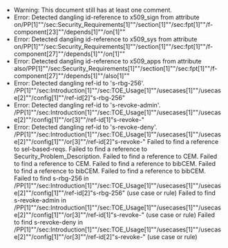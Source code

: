 * Warning: This document still has at least one comment.
* Error: Detected dangling id-reference to x509_sign from attribute
        on/PP[1]""/sec:Security_Requirements[1]""/section[1]""/sec:fpt[1]""/f-component[23]""/depends[1]""/on[1]""
* Error: Detected dangling id-reference to x509_sys from attribute
        on/PP[1]""/sec:Security_Requirements[1]""/section[1]""/sec:fpt[1]""/f-component[27]""/depends[1]""/on[1]""
* Error: Detected dangling id-reference to x509_apps from attribute
        also/PP[1]""/sec:Security_Requirements[1]""/section[1]""/sec:fpt[1]""/f-component[27]""/depends[1]""/also[1]""
* Error: Detected dangling ref-id to 's-rbg-256'.
	  /PP[1]""/sec:Introduction[1]""/sec:TOE_Usage[1]""/usecases[1]""/usecase[2]""/config[1]""/ref-id[2]"s-rbg-256"
* Error: Detected dangling ref-id to 's-revoke-admin'.
	  /PP[1]""/sec:Introduction[1]""/sec:TOE_Usage[1]""/usecases[1]""/usecase[2]""/config[1]""/or[3]""/ref-id[1]"s-revoke-"
* Error: Detected dangling ref-id to 's-revoke-deny'.
	  /PP[1]""/sec:Introduction[1]""/sec:TOE_Usage[1]""/usecases[1]""/usecase[2]""/config[1]""/or[3]""/ref-id[2]"s-revoke-"
 Failed to find a reference to sel-based-reqs.
 Failed to find a reference to Security_Problem_Description.
 Failed to find a reference to CEM.
 Failed to find a reference to CEM.
 Failed to find a reference to bibCEM.
 Failed to find a reference to bibCEM.
 Failed to find a reference to bibCEM.
 Failed to find s-rbg-256 in /PP[1]""/sec:Introduction[1]""/sec:TOE_Usage[1]""/usecases[1]""/usecase[2]""/config[1]""/ref-id[2]"s-rbg-256" (use case or rule)
 Failed to find s-revoke-admin in /PP[1]""/sec:Introduction[1]""/sec:TOE_Usage[1]""/usecases[1]""/usecase[2]""/config[1]""/or[3]""/ref-id[1]"s-revoke-" (use case or rule)
 Failed to find s-revoke-deny in /PP[1]""/sec:Introduction[1]""/sec:TOE_Usage[1]""/usecases[1]""/usecase[2]""/config[1]""/or[3]""/ref-id[2]"s-revoke-" (use case or rule)
